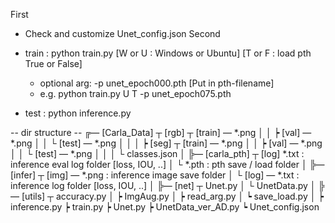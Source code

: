 First 
 - Check and customize Unet_config.json
Second
 - train : python train.py [W or U : Windows or Ubuntu] [T or F : load pth True or False]
   - optional arg: -p unet_epoch000.pth [Put in pth-filename]
   - e.g. python train.py U T -p unet_epoch075.pth

 - test : python inference.py


-- dir structure --
╔— [Carla_Data] ┬ [rgb] ┬ [train] — *.png
│               │       ┝ [val] — *.png
│               │       └ [test] — *.png
│               │
│               ┝ [seg] ┬ [train] — *.png
│               │       ┝ [val] — *.png
│               │       └ [test] — *.png
│               │
│               └ classes.json
│
╠— [carla_pth] ┬ [log] *.txt : inference eval log folder [loss, IOU, ..]
│              └ *.pth : pth save / load folder
│
╠— [infer] ┬ [img] — *.png : inference image save folder
│          └ [log] — *.txt : inference log folder [loss, IOU, ..]
│
╠— [net] ┬ Unet.py
│        └ UnetData.py
│
╠— [utils] ┬ accuracy.py
│          ┝ ImgAug.py
│          ┝ read_arg.py
│          ┕ save_load.py
│
┝ inference.py
┝ train.py
┝ Unet.py
┝ UnetData_ver_AD.py
┕ Unet_config.json